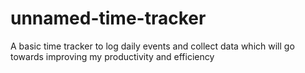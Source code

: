 # unnamed-time-tracker
A basic time tracker to log daily events and collect data which will go towards improving my productivity and efficiency
